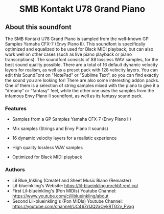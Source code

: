 <h1 align="center">SMB Kontakt U78 Grand Piano</h1>

## About this soundfont

The SMB Kontakt U78 Grand Piano is sampled from the well-known GP Samples Yamaha CFX-7 (Envy Piano II). This soundfont is specifically optimized and equalized to be used for Black MIDI playback, but can also work well on other cases (such as live piano playback or piano transcriptions). The soundfont consists of 88 lossless WAV samples, for the best sound quality possible. There are a total of 16 default dynamic velocity layers for realism, as well as a preset pack with 128 velocity layers. You can edit this SoundFont on "NotePad" or "Sublime Text", so you can find exactly the sound you are looking for! There are also some interesting addon packs. One of them is a selection of string samples mixed with the piano to give it a “dreamy” or “fantasy” feel, while the other one uses the samples from the infamous Envy Piano II soundfont, as well as its fantasy sound pack.

### Features

- Samples from a GP Samples Yamaha CFX-7 (Envy Piano II)

- Mix samples (Strings and Envy Piano II sounds)

- 16 dynamic velocity layers for a realistic experience

- High quality lossless WAV samples

- Optimized for Black MIDI playback

### Authors

- Lil Blue_Inkling (Create) and Sheet Music Biano (Remaster)
- Lil-blueinkling's Website: https://lil-blueinkling.mrchb1.repl.co/
- First Lil-blueinkling's (Pon MIDIs) Youtube Channel: https://www.youtube.com/c/lilblueinkling/about
- Second Lil-blueinkling's (Pon MIDIs) Youtube Channel: https://youtube.com/channel/UC46ZrIJQ2xOykRTG2y_Pvxg
